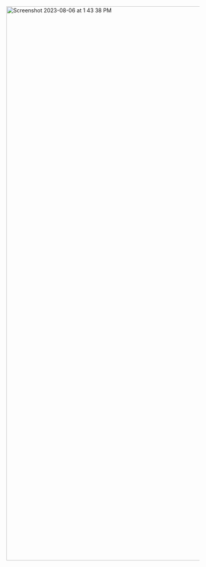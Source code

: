 <img width="1445" alt="Screenshot 2023-08-06 at 1 43 38 PM" src="https://github.com/ganesh-sadanala/LLD/assets/40536512/9484c7d9-6eb2-4253-95ad-a1302df1ae38">
